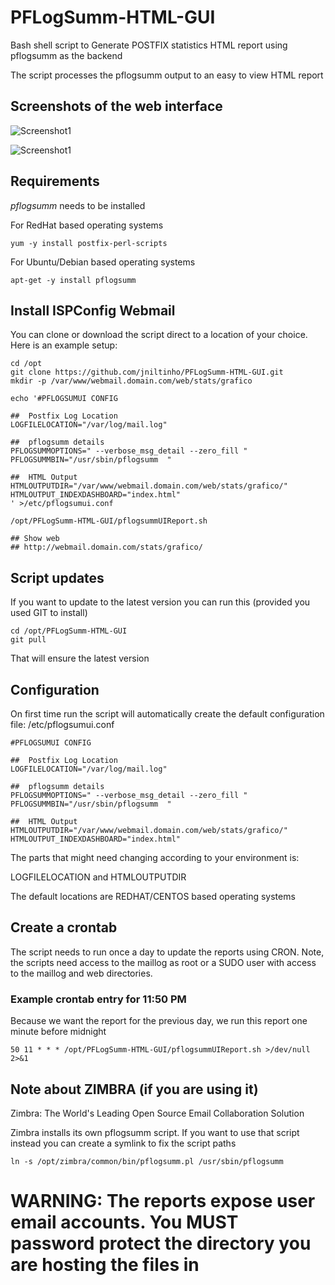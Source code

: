 # PFLogSumm-HTML-GUI
Bash shell script to Generate POSTFIX statistics HTML report using pflogsumm as the backend

The script processes the pflogsumm output to an easy to view HTML report

## Screenshots of the web interface

![Screenshot1](Screenshot1.png)

![Screenshot1](Screenshot2.png)


## Requirements 

*pflogsumm* needs to be installed

For RedHat based operating systems

```
yum -y install postfix-perl-scripts 
```

For Ubuntu/Debian based operating systems

```
apt-get -y install pflogsumm 
```

## Install ISPConfig Webmail

You can clone or download the script direct to a location of your choice. Here is an example setup:
```
cd /opt
git clone https://github.com/jniltinho/PFLogSumm-HTML-GUI.git
mkdir -p /var/www/webmail.domain.com/web/stats/grafico

echo '#PFLOGSUMUI CONFIG

##  Postfix Log Location
LOGFILELOCATION="/var/log/mail.log"

##  pflogsumm details
PFLOGSUMMOPTIONS=" --verbose_msg_detail --zero_fill "
PFLOGSUMMBIN="/usr/sbin/pflogsumm  "

##  HTML Output
HTMLOUTPUTDIR="/var/www/webmail.domain.com/web/stats/grafico/"
HTMLOUTPUT_INDEXDASHBOARD="index.html"
' >/etc/pflogsumui.conf

/opt/PFLogSumm-HTML-GUI/pflogsummUIReport.sh

## Show web
## http://webmail.domain.com/stats/grafico/
```

## Script updates

If you want to update to the latest version you can run this (provided you used GIT to install)

```
cd /opt/PFLogSumm-HTML-GUI
git pull
```

That will ensure the latest version


## Configuration

On first time run the script will automatically  create the default configuration file: /etc/pflogsumui.conf

```
#PFLOGSUMUI CONFIG

##  Postfix Log Location
LOGFILELOCATION="/var/log/mail.log"

##  pflogsumm details
PFLOGSUMMOPTIONS=" --verbose_msg_detail --zero_fill "
PFLOGSUMMBIN="/usr/sbin/pflogsumm  "

##  HTML Output
HTMLOUTPUTDIR="/var/www/webmail.domain.com/web/stats/grafico/"
HTMLOUTPUT_INDEXDASHBOARD="index.html"

```

The parts that might need changing according to your environment  is:

LOGFILELOCATION and HTMLOUTPUTDIR

The default locations are REDHAT/CENTOS based operating systems

## Create a crontab 

The script needs to run once a day to update the reports using CRON. Note, the scripts need access to the maillog as root or a SUDO user with access to the maillog and web directories.

### Example crontab entry for 11:50 PM

Because we want the report for the previous day, we run this report one minute before midnight

```
50 11 * * * /opt/PFLogSumm-HTML-GUI/pflogsummUIReport.sh >/dev/null 2>&1
```
## Note about ZIMBRA (if you are using it)

Zimbra: The World's Leading Open Source Email Collaboration Solution

Zimbra installs its own pflogsumm script. If you want to use that script instead you can create a symlink to fix the script paths

```
ln -s /opt/zimbra/common/bin/pflogsumm.pl /usr/sbin/pflogsumm
```

# WARNING: The reports expose user email accounts. You MUST password protect the directory you are hosting the files in
